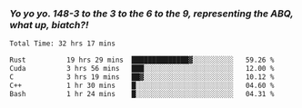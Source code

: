 ### ***Yo yo yo. 148-3 to the 3 to the 6 to the 9, representing the ABQ, what up, biatch?!***

<!--START_SECTION:waka-->

```txt
Total Time: 32 hrs 17 mins

Rust          19 hrs 29 mins  ██████████████▓░░░░░░░░░░   59.26 %
Cuda          3 hrs 56 mins   ███░░░░░░░░░░░░░░░░░░░░░░   12.00 %
C             3 hrs 19 mins   ██▓░░░░░░░░░░░░░░░░░░░░░░   10.12 %
C++           1 hr 30 mins    █░░░░░░░░░░░░░░░░░░░░░░░░   04.60 %
Bash          1 hr 24 mins    █░░░░░░░░░░░░░░░░░░░░░░░░   04.31 %
```

<!--END_SECTION:waka-->

<!--
**AJMC2002/AJMC2002** is a ✨ _special_ ✨ repository because its `README.md` (this file) appears on your GitHub profile.

Here are some ideas to get you started:

- 🔭 I’m currently working on ...
- 🌱 I’m currently learning ...
- 👯 I’m looking to collaborate on ...
- 🤔 I’m looking for help with ...
- 💬 Ask me about ...
- 📫 How to reach me: ...
- 😄 Pronouns: ...
- ⚡ Fun fact: ...
-->
